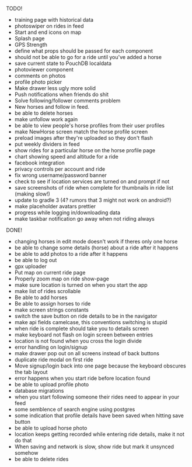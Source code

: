  TODO!
- training page with historical data
- photoswiper on rides in feed
- Start and end icons on map
- Splash page
- GPS Strength
- define what props should be passed for each component
- should not be able to go for a ride until you've added a horse
- save current state to PouchDB localdata
- photoviewer component
- comments on photos
- profile photo picker
- Make drawer less ugly more solid
- Push notifications when friends do shit
- Solve following/follower comments problem
- New horses and follow in feed.
- be able to delete horses
- make unfollow work again
- be able to view people's horse profiles from their user profiles
- make NewHorse screen match the horse profile screen
- preload images after they're uploaded so they don't flash
- put weekly dividers in feed
- show rides for a particular horse on the horse profile page
- chart showing speed and altitude for a ride
- facebook integration
- privacy controls per account and ride
- fix wrong username/password banner
- check to see if location services are turned on and prompt if not
- save screenshots of ride when complete for thumbnails in ride list (making slow!)
- update to gradle 3 (4? rumors that 3 might not work on android?)
- make placeholder avatars prettier
- progress while logging in/downloading data
- make taskbar notification go away when not riding always

 
 DONE!
- changing horses in edit mode doesn't work if theres only one horse
- be able to change some details (horse) about a ride after it happens
- be able to add photos to a ride after it happens
- be able to log out
- gpx uploader
- Put map on current ride page
- Properly zoom map on ride show-page
- make sure location is turned on when you start the app
- make list of rides scrollable
- Be able to add horses
- Be able to assign horses to ride
- make screen strings constants
- switch the save button on ride details to be in the navigator
- make api fields camelcase, this conventions switching is stupid
- when ride is complete should take you to details screen
- make keyboard not flash on login screen between entries
- location is not found when you cross the login divide
- error handling on login/signup
- make drawer pop out on all screens instead of back buttons 
- duplicate ride modal on first ride
- Move signup/login back into one page because the keyboard obscures the tab layout
- error happens when you start ride before location found
- be able to upload profile photo
- database migrations
- when you start following someone their rides need to appear in your feed
- some semblence of search engine using postgres
- some indication that profile details have been saved when hitting save button
- be able to upload horse photo
- location keeps getting recorded while entering ride details, make it not do that
- When saving and network is slow, show ride but mark it unsynced somehow
- be able to delete rides
